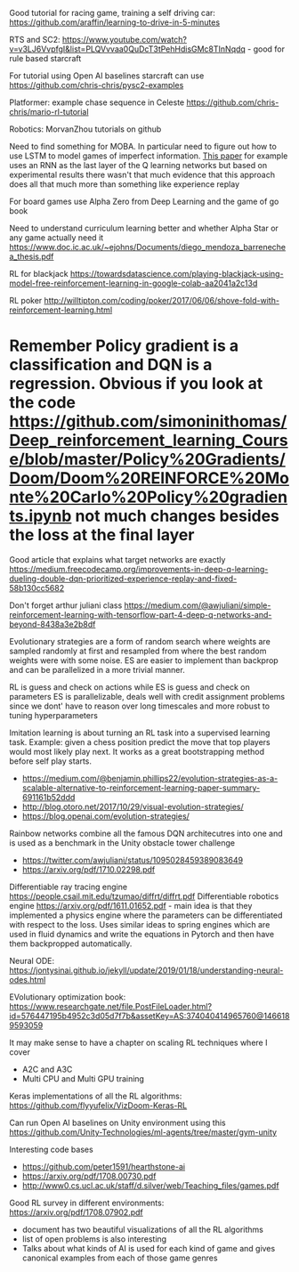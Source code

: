 Good tutorial for racing game,  training a self driving car: https://github.com/araffin/learning-to-drive-in-5-minutes

RTS and SC2: https://www.youtube.com/watch?v=v3LJ6VvpfgI&list=PLQVvvaa0QuDcT3tPehHdisGMc8TInNqdq - good for rule based starcraft

For tutorial using Open AI baselines starcraft can use
https://github.com/chris-chris/pysc2-examples

Platformer: example chase sequence in Celeste 
https://github.com/chris-chris/mario-rl-tutorial

Robotics: MorvanZhou tutorials on github

Need to find something for MOBA. In particular need to figure out how to use LSTM to model games of imperfect information. [This paper](https://arxiv.org/pdf/1507.06527.pdf) for example uses an RNN as the last layer of the Q learning networks but based on experimental results there wasn't that much evidence that this approach does all that much more than something like experience replay

For board games use Alpha Zero from Deep Learning and the game of go book

Need to understand curriculum learning better and whether Alpha Star or any game actually need it https://www.doc.ic.ac.uk/~ejohns/Documents/diego_mendoza_barrenechea_thesis.pdf

RL for blackjack https://towardsdatascience.com/playing-blackjack-using-model-free-reinforcement-learning-in-google-colab-aa2041a2c13d

RL poker http://willtipton.com/coding/poker/2017/06/06/shove-fold-with-reinforcement-learning.html

Remember Policy gradient is a classification and DQN is a regression. Obvious if you look at the code https://github.com/simoninithomas/Deep_reinforcement_learning_Course/blob/master/Policy%20Gradients/Doom/Doom%20REINFORCE%20Monte%20Carlo%20Policy%20gradients.ipynb not much changes besides the loss at the final layer
=======
Good article that explains what target networks are exactly https://medium.freecodecamp.org/improvements-in-deep-q-learning-dueling-double-dqn-prioritized-experience-replay-and-fixed-58b130cc5682

Don't forget arthur juliani class https://medium.com/@awjuliani/simple-reinforcement-learning-with-tensorflow-part-4-deep-q-networks-and-beyond-8438a3e2b8df

Evolutionary strategies are a form of random search where weights are sampled randomly at first and resampled from where the best random weights were with some noise. ES are easier to implement than backprop and can be parallelized in a more trivial manner.

RL is guess and check on actions while ES is guess and check on parameters
ES is parallelizable, deals well with credit assignment problems since we dont' have to reason over long timescales and more robust to tuning hyperparameters

Imitation learning is about turning an RL task into a supervised learning task. Example: given a chess position predict the move that top players would most likely play next. It works as a great bootstrapping method before self play starts.

* https://medium.com/@benjamin.phillips22/evolution-strategies-as-a-scalable-alternative-to-reinforcement-learning-paper-summary-691161b52ddd
* http://blog.otoro.net/2017/10/29/visual-evolution-strategies/
* https://blog.openai.com/evolution-strategies/

Rainbow networks combine all the famous DQN architecutres into one and is used as a benchmark in the Unity obstacle tower challenge
* https://twitter.com/awjuliani/status/1095028459389083649
* https://arxiv.org/pdf/1710.02298.pdf

Differentiable ray tracing engine https://people.csail.mit.edu/tzumao/diffrt/diffrt.pdf
Differentiable robotics engine https://arxiv.org/pdf/1611.01652.pdf - main idea is that they implemented a physics engine where the parameters can be differentiated with respect to the loss. Uses similar ideas to spring engines which are used in fluid dynamics and write the equations in Pytorch and then have them backpropped automatically.

Neural ODE: https://jontysinai.github.io/jekyll/update/2019/01/18/understanding-neural-odes.html

EVolutionary optimization book: https://www.researchgate.net/file.PostFileLoader.html?id=576447195b4952c3d05d7f7b&assetKey=AS:374040414965760@1466189593059

It may make sense to have a chapter on scaling RL techniques where I cover
* A2C and A3C
* Multi CPU and Multi GPU training

Keras implementations of all the RL algorithms: https://github.com/flyyufelix/VizDoom-Keras-RL

Can run Open AI baselines on Unity environment using this https://github.com/Unity-Technologies/ml-agents/tree/master/gym-unity

Interesting code bases
* https://github.com/peter1591/hearthstone-ai
* https://arxiv.org/pdf/1708.00730.pdf
* http://www0.cs.ucl.ac.uk/staff/d.silver/web/Teaching_files/games.pdf

Good RL survey in different environments: https://arxiv.org/pdf/1708.07902.pdf 
* document has two beautiful visualizations of all the RL algorithms
* list of open problems is also interesting
* Talks about what kinds of AI is used for each kind of game and gives canonical examples from each of those game genres